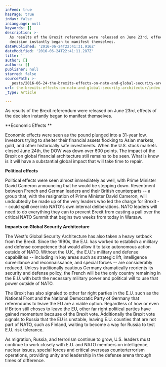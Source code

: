 ```yaml
---
inFeed: true
hasPage: true
inNav: false
inLanguage: null
keywords: []
description: >-
  As results of the Brexit referendum were released on June 23rd, effects of the
  decision instantly began to manifest themselves.
datePublished: '2016-06-24T22:41:31.916Z'
dateModified: '2016-06-24T22:41:11.287Z'
title: ''
author: []
authors: []
publisher: null
starred: false
sourcePath: >-
  _posts/2016-06-24-the-brexits-effects-on-nato-and-global-security-architectur.md
url: the-brexits-effects-on-nato-and-global-security-architectur/index.html
_type: Article

---
```

As results of the Brexit referendum were released on June 23rd, effects of the decision instantly began to manifest themselves.

**Economic Effects **

Economic effects were seen as the pound plunged into a 31-year low. Investors trying to shelter their financial assets flocking to Asian markets, gold, and other historically safe investments. When the U.S. stock markets closed June 24th, the DOW was down over 600 points. The impact of the Brexit on global financial architecture still remains to be seen. What is know is it will have a substantial global impact that will take time to repair. 

**Political effects**

Political effects were seen almost immediately as well, with Prime Minister David Cameron announcing that he would be stepping down. Resentment between French and German leaders and their British counterparts -- a group that, with the resignation of Prime Minister David Cameron, will undoubtedly be made up of the very leaders who led the charge for Brexit -- could spill over into NATO's own internal deliberations. NATO leaders will need to do everything they can to prevent Brexit from casting a pall over the critical NATO Summit that begins two weeks from today in Warsaw.

**Impacts on Global Security Architecture**

The West's Global Security Architecture has also taken a heavy setback from the Brexit. Since the 1990s, the E.U. has worked to establish a military and defense competence that would allow it to take autonomous action outside of NATO. Without the U.K., the E.U.'s military and defense capabilities -- including in key areas such as strategic lift, intelligence surveillance and reconnaissance, and special forces -- are considerably reduced. Unless traditionally cautious Germany dramatically reorients its security and defense policy, the French will be the only country remaining in the E.U. with both the necessary military power and political will to use that power outside of NATO.

The Brexit has also signaled to other far right parties in the E.U. such as the National Front and the National Democratic Party of Germany that referendums to leave the EU are a viable option. Regardless of how or even if Briton still choses to leave the EU, other far right political parties have gained momentum because of the Brexit vote. Additionally the Brexit vote signals to Russia that the EU is unstable, leaving E.U. counties that are not part of NATO, such as Finland, waiting to become a way for Russia to test E.U. risk tolerance.

As migration, Russia, and terrorism continue to grow, U.S. leaders must continue to work closely with E.U. and NATO members on intelligence, nuclear issues, special forces and critical overseas counterterrorism operations, providing unity and leadership in the defense arena through times of difference.